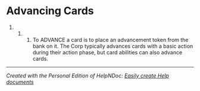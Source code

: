 # Advancing Cards

1. &nbsp;
   1. &nbsp;
      1. To ADVANCE a card is to place an advancement token from the bank on it. The Corp typically advances cards with a basic action during their action phase, but card abilities can also advance cards.

***
_Created with the Personal Edition of HelpNDoc: [Easily create Help documents](<https://www.helpndoc.com/feature-tour>)_
